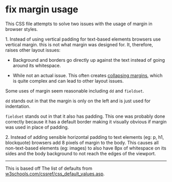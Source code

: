 # fix margin usage

This CSS file attempts to solve two issues with the usage of margin in browser styles.

1\. Instead of using vertical padding for text-based elements browsers use vertical margin. this is not what margin was designed for. It, therefore, raises other layout issues:

- Background and borders go directly up against the text instead of going around its whitespace.

- While not an actual issue. This often creates [collapsing margins](https://developer.mozilla.org/en-US/docs/Web/CSS/CSS_Box_Model/Mastering_margin_collapsing), which is quite complex and can lead to other layout issues.
  
Some uses of margin seem reasonable including `dd` and `fieldset`.

`dd` stands out in that the margin is only on the left and is just used for indentation.

`fieldset` stands out in that it also has padding. This one was probably done correctly because it has a default border making it visually obvious if margin was used in place of padding.

2\. Instead of adding sensible horizontal padding to text elements (eg: p, h1, blockquote) browsers add 8 pixels of margin to the body. This causes all non-text-based elements (eg: images) to also have 8px of whitespace on its sides and the body background to not reach the edges of the viewport.

---

This is based off The list of defaults from [w3schools.com/cssref/css_default_values.asp](https://www.w3schools.com/cssref/css_default_values.asp).
